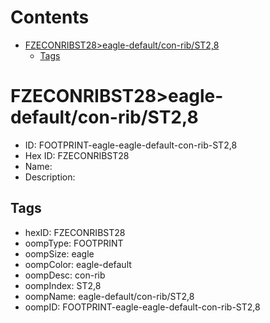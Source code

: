 



Contents
========

* [FZECONRIBST28>eagle-default/con-rib/ST2,8](#fzeconribst28eagle-defaultcon-ribst28)
	* [Tags](#tags)

# FZECONRIBST28>eagle-default/con-rib/ST2,8

- ID: FOOTPRINT-eagle-eagle-default-con-rib-ST2,8
- Hex ID: FZECONRIBST28
- Name: 
- Description: 

## Tags

- hexID: FZECONRIBST28
- oompType: FOOTPRINT
- oompSize: eagle
- oompColor: eagle-default
- oompDesc: con-rib
- oompIndex: ST2,8
- oompName: eagle-default/con-rib/ST2,8
- oompID: FOOTPRINT-eagle-eagle-default-con-rib-ST2,8
